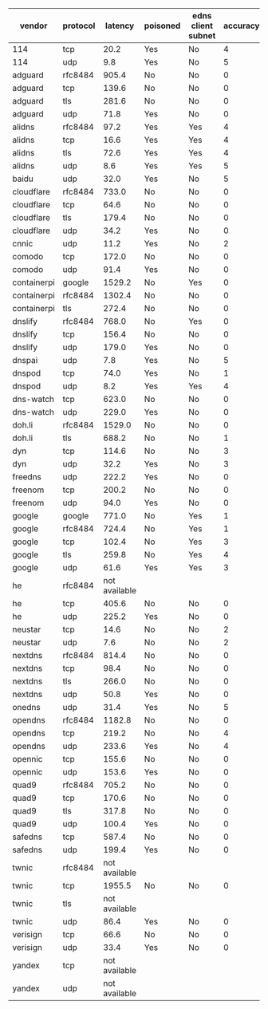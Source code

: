 | vendor | protocol | latency | poisoned | edns client subnet | accuracy |
| ------ | -------- | ------- | -------- | ------------------ | -------- |
| 114 | tcp | 20.2 | Yes | No | 4 |
| 114 | udp | 9.8 | Yes | No | 5 |
| adguard | rfc8484 | 905.4 | No | No | 0 |
| adguard | tcp | 139.6 | No | No | 0 |
| adguard | tls | 281.6 | No | No | 0 |
| adguard | udp | 71.8 | Yes | No | 0 |
| alidns | rfc8484 | 97.2 | Yes | Yes | 4 |
| alidns | tcp | 16.6 | Yes | Yes | 4 |
| alidns | tls | 72.6 | Yes | Yes | 4 |
| alidns | udp | 8.6 | Yes | Yes | 5 |
| baidu | udp | 32.0 | Yes | No | 5 |
| cloudflare | rfc8484 | 733.0 | No | No | 0 |
| cloudflare | tcp | 64.6 | No | No | 0 |
| cloudflare | tls | 179.4 | No | No | 0 |
| cloudflare | udp | 34.2 | Yes | No | 0 |
| cnnic | udp | 11.2 | Yes | No | 2 |
| comodo | tcp | 172.0 | No | No | 0 |
| comodo | udp | 91.4 | Yes | No | 0 |
| containerpi | google | 1529.2 | No | Yes | 0 |
| containerpi | rfc8484 | 1302.4 | No | No | 0 |
| containerpi | tls | 272.4 | No | No | 0 |
| dnslify | rfc8484 | 768.0 | No | Yes | 0 |
| dnslify | tcp | 156.4 | No | No | 0 |
| dnslify | udp | 179.0 | Yes | No | 0 |
| dnspai | udp | 7.8 | Yes | No | 5 |
| dnspod | tcp | 74.0 | Yes | No | 1 |
| dnspod | udp | 8.2 | Yes | Yes | 4 |
| dns-watch | tcp | 623.0 | No | No | 0 |
| dns-watch | udp | 229.0 | Yes | No | 0 |
| doh.li | rfc8484 | 1529.0 | No | No | 0 |
| doh.li | tls | 688.2 | No | No | 1 |
| dyn | tcp | 114.6 | No | No | 3 |
| dyn | udp | 32.2 | Yes | No | 3 |
| freedns | udp | 222.2 | Yes | No | 0 |
| freenom | tcp | 200.2 | No | No | 0 |
| freenom | udp | 94.0 | Yes | No | 0 |
| google | google | 771.0 | No | Yes | 1 |
| google | rfc8484 | 724.4 | No | Yes | 1 |
| google | tcp | 102.4 | No | Yes | 3 |
| google | tls | 259.8 | No | Yes | 4 |
| google | udp | 61.6 | Yes | Yes | 3 |
| he | rfc8484 | not available |  |  |  |
| he | tcp | 405.6 | No | No | 0 |
| he | udp | 225.2 | Yes | No | 0 |
| neustar | tcp | 14.6 | No | No | 2 |
| neustar | udp | 7.6 | No | No | 2 |
| nextdns | rfc8484 | 814.4 | No | No | 0 |
| nextdns | tcp | 98.4 | No | No | 0 |
| nextdns | tls | 266.0 | No | No | 0 |
| nextdns | udp | 50.8 | Yes | No | 0 |
| onedns | udp | 31.4 | Yes | No | 5 |
| opendns | rfc8484 | 1182.8 | No | No | 0 |
| opendns | tcp | 219.2 | No | No | 4 |
| opendns | udp | 233.6 | Yes | No | 4 |
| opennic | tcp | 155.6 | No | No | 0 |
| opennic | udp | 153.6 | Yes | No | 0 |
| quad9 | rfc8484 | 705.2 | No | No | 0 |
| quad9 | tcp | 170.6 | No | No | 0 |
| quad9 | tls | 317.8 | No | No | 0 |
| quad9 | udp | 100.4 | Yes | No | 0 |
| safedns | tcp | 587.4 | No | No | 0 |
| safedns | udp | 199.4 | Yes | No | 0 |
| twnic | rfc8484 | not available |  |  |  |
| twnic | tcp | 1955.5 | No | No | 0 |
| twnic | tls | not available |  |  |  |
| twnic | udp | 86.4 | Yes | No | 0 |
| verisign | tcp | 66.6 | No | No | 0 |
| verisign | udp | 33.4 | Yes | No | 0 |
| yandex | tcp | not available |  |  |  |
| yandex | udp | not available |  |  |  |
